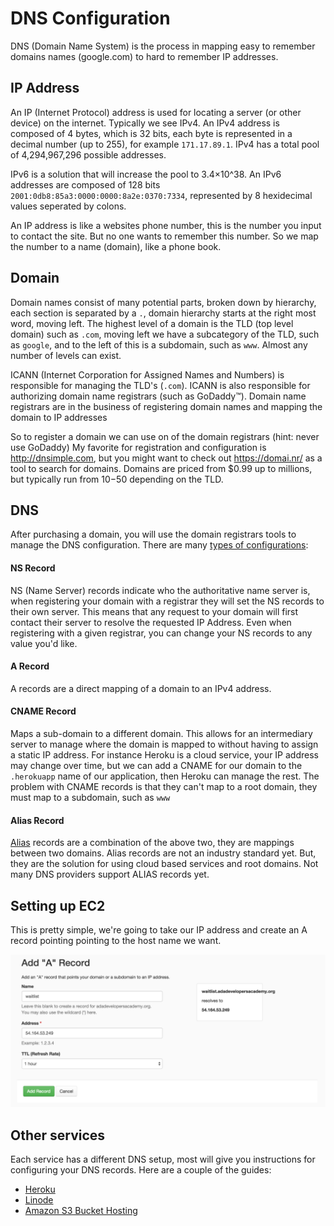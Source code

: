 # DNS Configuration

DNS (Domain Name System) is the process in mapping easy to remember domains names
(google.com) to hard to remember IP addresses.  

## IP Address

An IP (Internet Protocol) address is used for locating a server (or other device)
on the internet. Typically we see IPv4. An IPv4 address is composed of 4 bytes,
which is 32 bits, each byte is represented in a decimal number (up to 255),
for example `171.17.89.1`. IPv4 has a total pool of 4,294,967,296 possible addresses.

IPv6 is a solution that will increase the pool to 3.4×10^38. An IPv6 addresses
are composed of 128 bits `2001:0db8:85a3:0000:0000:8a2e:0370:7334`, represented
by 8 hexidecimal values seperated by colons.

An IP address is like a websites phone number, this is the number you input to
contact the site. But no one wants to remember this number. So we map the number
to a name (domain), like a phone book.

## Domain

Domain names consist of many potential parts, broken down by hierarchy, each section
is separated by a `.`, domain hierarchy starts at the right most word, moving left.
The highest level of a domain is the TLD (top level domain) such as `.com`, moving
left we have a subcategory of the TLD, such as `google`, and to the left of this
is a subdomain, such as `www`. Almost any number of levels can exist.

ICANN (Internet Corporation for Assigned Names and Numbers) is responsible for
managing the TLD's (`.com`). ICANN is also responsible for authorizing domain name
registrars (such as GoDaddy™). Domain name registrars are in the business of registering
domain names and mapping the domain to IP addresses

So to register a domain we can use on of the domain registrars (hint: never use GoDaddy)
My favorite for registration and configuration is http://dnsimple.com, but you might
want to check out https://domai.nr/ as a tool to search for domains. Domains are
priced from $0.99 up to millions, but typically run from $10-$50 depending on the
TLD.

## DNS
After purchasing a domain, you will use the domain registrars tools to manage
the DNS configuration. There are many [types of configurations](http://en.wikipedia.org/wiki/List_of_DNS_record_types):

#### NS Record
NS (Name Server) records indicate who the authoritative name server is, when registering
your domain with a registrar they will set the NS records to their own server. This
means that any request to your domain will first contact their server to resolve
the requested IP Address. Even when registering with a given registrar, you can
change your NS records to any value you'd like.

#### A Record
A records are a direct mapping of a domain to an IPv4 address.

#### CNAME Record
Maps a sub-domain to a different domain. This allows for an intermediary server to manage
where the domain is mapped to without having to assign a static IP address. For
instance Heroku is a cloud service, your IP address may change over time, but
we can add a CNAME for our domain to the `.herokuapp` name of our application, then
Heroku can manage the rest. The problem with CNAME records is that they can't map
to a root domain, they must map to a subdomain, such as `www`

#### Alias Record

[Alias](http://blog.dnsimple.com/2011/11/introducing-alias-record/) records are a combination of the above two, they are mappings between two
domains. Alias records are not an industry standard yet. But, they are the solution
for using cloud based services and root domains. Not many DNS providers support
ALIAS records yet.

## Setting up EC2

This is pretty simple, we're going to take our IP address and create an A record pointing
pointing to the host name we want.

![](dns-a-record.png)

## Other services

Each service has a different DNS setup, most will give you instructions for
configuring your DNS records. Here are a couple of the guides:

- [Heroku](https://devcenter.heroku.com/articles/custom-domains)
- [Linode](https://library.linode.com/adding-dns-records)
- [Amazon S3 Bucket Hosting](http://docs.aws.amazon.com/AmazonS3/latest/dev/website-hosting-custom-domain-walkthrough.html)
